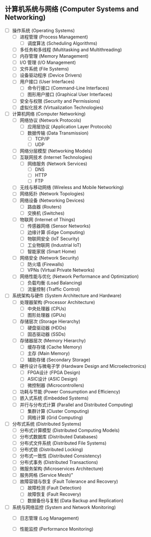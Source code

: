 ## 计算机系统与网络 (Computer Systems and Networking)

- [ ] 操作系统 (Operating Systems)
    - [ ] 进程管理 (Process Management)
        - [ ] 调度算法 (Scheduling Algorithms)
    - [ ] 多任务和多线程 (Multitasking and Multithreading)
    - [ ] 内存管理 (Memory Management)
    - [ ] I/O 管理 (I/O Management)
    - [ ] 文件系统 (File Systems)
    - [ ] 设备驱动程序 (Device Drivers)
    - [ ] 用户接口 (User Interfaces)
        - [ ] 命令行接口 (Command-Line Interfaces)
        - [ ] 图形用户接口 (Graphical User Interfaces)
    - [ ] 安全与权限 (Security and Permissions)
    - [ ] 虚拟化技术 (Virtualization Technologies)
- [ ] 计算机网络 (Computer Networking)
    - [ ] 网络协议 (Network Protocols)
        - [ ] 应用层协议 (Application Layer Protocols)
        - [ ] 数据传输 (Data Transmission)
            - [ ] TCP/IP
            - [ ] UDP
    - [ ] 网络分层模型 (Networking Models)
    - [ ] 互联网技术 (Internet Technologies)
        - [ ] 网络服务 (Network Services)
            - [ ] DNS
            - [ ] HTTP
            - [ ] FTP
    - [ ] 无线与移动网络 (Wireless and Mobile Networking)
    - [ ] 网络拓扑 (Network Topologies)
    - [ ] 网络设备 (Networking Devices)
        - [ ] 路由器 (Routers)
        - [ ] 交换机 (Switches)
    - [ ] 物联网 (Internet of Things)
        - [ ] 传感器网络 (Sensor Networks)
        - [ ] 边缘计算 (Edge Computing)
        - [ ] 物联网安全 (IoT Security)
        - [ ] 工业物联网 (Industrial IoT)
        - [ ] 智能家居 (Smart Home)
    - [ ] 网络安全 (Network Security)
        - [ ] 防火墙 (Firewalls)
        - [ ] VPNs (Virtual Private Networks)
    - [ ] 网络性能与优化 (Network Performance and Optimization)
        - [ ] 负载均衡 (Load Balancing)
        - [ ] 流量控制 (Traffic Control)
- [ ] 系统架构与硬件 (System Architecture and Hardware)
    - [ ] 处理器架构 (Processor Architecture)
        - [ ] 中央处理器 (CPUs)
        - [ ] 图形处理器 (GPUs)
    - [ ] 存储层次 (Storage Hierarchy)
        - [ ] 硬盘驱动器 (HDDs)
        - [ ] 固态驱动器 (SSDs)
    - [ ] 存储器层次 (Memory Hierarchy)
        - [ ] 缓存存储 (Cache Memory)
        - [ ] 主存 (Main Memory)
        - [ ] 辅助存储 (Secondary Storage)
    - [ ] 硬件设计与微电子学 (Hardware Design and Microelectronics)
        - [ ] FPGA设计 (FPGA Design)
        - [ ] ASIC设计 (ASIC Design)
        - [ ] 微控制器 (Microcontrollers)
    - [ ] 功耗与节能 (Power Consumption and Efficiency)
    - [ ] 嵌入式系统 (Embedded Systems)
    - [ ] 并行与分布式计算 (Parallel and Distributed Computing)
        - [ ] 集群计算 (Cluster Computing)
        - [ ] 网格计算 (Grid Computing)
- [ ] 分布式系统 (Distributed Systems)
    - [ ] 分布式计算模型 (Distributed Computing Models)
    - [ ] 分布式数据库 (Distributed Databases)
    - [ ] 分布式文件系统 (Distributed File Systems)
    - [ ] 分布式锁 (Distributed Locking)
    - [ ] 分布式一致性 (Distributed Consistency)
    - [ ] 分布式事务 (Distributed Transactions)
    - [ ] 微服务架构 (Microservices Architecture)
    - [ ] 服务网格 (Service Mesh)”
    - [ ] 故障容错与恢复 (Fault Tolerance and Recovery)
        - [ ] 故障检测 (Fault Detection)
        - [ ] 故障恢复 (Fault Recovery)
        - [ ] 数据备份与复制 (Data Backup and Replication)
- [ ] 系统与网络监控 (System and Network Monitoring)
    - [ ] 日志管理 (Log Management)
    - [ ] 性能监控 (Performance Monitoring) 




